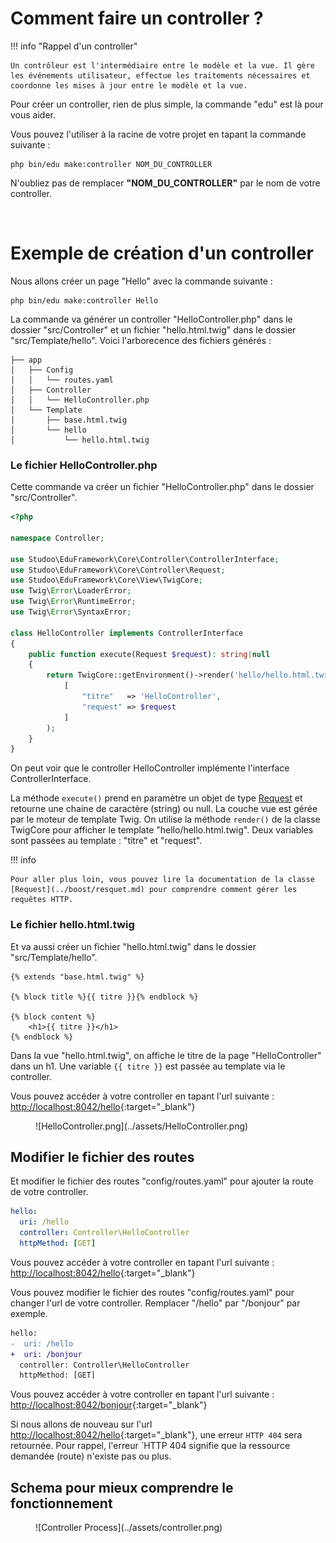 # Comment faire un controller ?

!!! info "Rappel d'un controller"

    Un contrôleur est l'intermédiaire entre le modèle et la vue. Il gère les événements utilisateur, effectue les traitements nécessaires et coordonne les mises à jour entre le modèle et la vue.

Pour créer un controller, rien de plus simple, la commande "edu" est là pour vous aider. 

Vous pouvez l'utiliser à la racine de votre projet en tapant la commande suivante :

```Shell
php bin/edu make:controller NOM_DU_CONTROLLER
```

N'oubliez pas de remplacer **"NOM_DU_CONTROLLER"** par le nom de votre controller.

<br>

# Exemple de création d'un controller

Nous allons créer un page "Hello" avec la commande suivante :

```Shell
php bin/edu make:controller Hello
```

La commande va générer un controller "HelloController.php" dans le dossier "src/Controller" et un fichier "hello.html.twig" dans le dossier "src/Template/hello".
Voici l'arborecence des fichiers générés :

``` hl_lines="5 8 9"
├── app
│   ├── Config
│   │   └── routes.yaml
│   ├── Controller
│   │   └── HelloController.php
│   └── Template
│       ├── base.html.twig
│       └── hello
│           └── hello.html.twig
```

### Le fichier HelloController.php
Cette commande va créer un fichier "HelloController.php" dans le dossier "src/Controller". 

```php 
<?php

namespace Controller;

use Studoo\EduFramework\Core\Controller\ControllerInterface;
use Studoo\EduFramework\Core\Controller\Request;
use Studoo\EduFramework\Core\View\TwigCore;
use Twig\Error\LoaderError;
use Twig\Error\RuntimeError;
use Twig\Error\SyntaxError;

class HelloController implements ControllerInterface
{
	public function execute(Request $request): string|null
	{
		return TwigCore::getEnvironment()->render('hello/hello.html.twig',
		    [
		        "titre"   => 'HelloController',
		        "request" => $request
		    ]
		);
	}
}
```

On peut voir que le controller HelloController implémente l'interface ControllerInterface. 

La méthode `execute()` prend en paramètre un objet de type [Request](../boost/resquet.md) et retourne une chaine de caractère (string) ou null.
La couche vue est gérée par le moteur de template Twig. On utilise la méthode `render()` de la classe TwigCore pour afficher le template "hello/hello.html.twig".
Deux variables sont passées au template : "titre" et "request".

!!! info

    Pour aller plus loin, vous pouvez lire la documentation de la classe [Request](../boost/resquet.md) pour comprendre comment gérer les requêtes HTTP.


### Le fichier hello.html.twig
Et va aussi créer un fichier "hello.html.twig" dans le dossier "src/Template/hello".

```twig
{% extends "base.html.twig" %}

{% block title %}{{ titre }}{% endblock %}

{% block content %}
    <h1>{{ titre }}</h1>
{% endblock %}
```

Dans la vue "hello.html.twig", on affiche le titre de la page "HelloController" dans un h1. Une variable `{{ titre }}` est passée au template via le controller.

Vous pouvez accéder à votre controller en tapant l'url suivante : [http://localhost:8042/hello](http://localhost:8042/hello){:target="_blank"}

<figure markdown="span">
![HelloController.png](../assets/HelloController.png)
</figure>

## Modifier le fichier des routes
Et modifier le fichier des routes "config/routes.yaml" pour ajouter la route de votre controller.

```yaml
hello:
  uri: /hello
  controller: Controller\HelloController
  httpMethod: [GET]
```

Vous pouvez accéder à votre controller en tapant l'url suivante : [http://localhost:8042/hello](http://localhost:8042/hello){:target="_blank"}

Vous pouvez modifier le fichier des routes "config/routes.yaml" pour changer l'url de votre controller.
Remplacer "/hello" par "/bonjour" par exemple.

```diff
hello:
-  uri: /hello
+  uri: /bonjour
  controller: Controller\HelloController
  httpMethod: [GET]
```
Vous pouvez accéder à votre controller en tapant l'url suivante : [http://localhost:8042/bonjour](http://localhost:8042/bonjour){:target="_blank"}

Si nous allons de nouveau sur l'url [http://localhost:8042/hello](http://localhost:8042/hello){:target="_blank"}, une erreur `HTTP 404` sera retournée.
Pour rappel, l'erreur `HTTP 404 signifie que la ressource demandée (route) n'existe pas ou plus.


## Schema pour mieux comprendre le fonctionnement

<figure markdown="span">
![Controller Process](../assets/controller.png)
</figure>